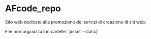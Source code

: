 # AFcode_repo
Sito web dedicato alla promozione dei servizi di creazione di siti web.


File non organizzati in cartelle. (asset - static)
